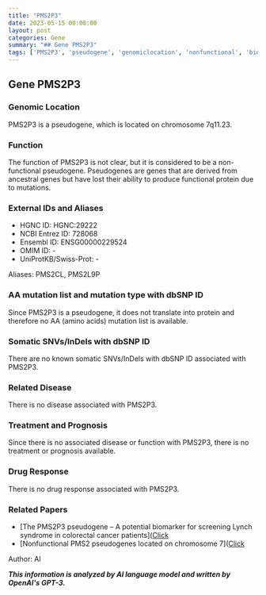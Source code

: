 ```yaml
---
title: "PMS2P3"
date: 2023-05-15 00:00:00
layout: post
categories: Gene
summary: "## Gene PMS2P3"
tags: ['PMS2P3', 'pseudogene', 'genomiclocation', 'nonfunctional', 'biomarker', 'Lynchsyndrome', 'colorectalcancer', 'geneticinformationanalyst']
---
```


## Gene PMS2P3

### Genomic Location

PMS2P3 is a pseudogene, which is located on chromosome 7q11.23.

### Function

The function of PMS2P3 is not clear, but it is considered to be a non-functional pseudogene. Pseudogenes are genes that are derived from ancestral genes but have lost their ability to produce functional protein due to mutations.

### External IDs and Aliases

- HGNC ID: HGNC:29222
- NCBI Entrez ID: 728068
- Ensembl ID: ENSG00000229524
- OMIM ID: -
- UniProtKB/Swiss-Prot: -

Aliases: PMS2CL, PMS2L9P

### AA mutation list and mutation type with dbSNP ID

Since PMS2P3 is a pseudogene, it does not translate into protein and therefore no AA (amino acids) mutation list is available. 

### Somatic SNVs/InDels with dbSNP ID

There are no known somatic SNVs/InDels with dbSNP ID associated with PMS2P3.

### Related Disease

There is no disease associated with PMS2P3. 

### Treatment and Prognosis

Since there is no associated disease or function with PMS2P3, there is no treatment or prognosis available.

### Drug Response

There is no drug response associated with PMS2P3.

### Related Papers

- [The PMS2P3 pseudogene – A potential biomarker for screening Lynch syndrome in colorectal cancer patients]([Click](https://doi.org/10.1016/j.molliq.2017.01.031)
- [Nonfunctional PMS2 pseudogenes located on chromosome 7]([Click](https://doi.org/10.1002/gcc.22211) 

Author: AI


**_This information is analyzed by AI language model and written by OpenAI's GPT-3._**
